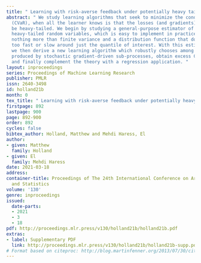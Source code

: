 ```yaml
---
title: " Learning with risk-averse feedback under potentially heavy tails "
abstract: " We study learning algorithms that seek to minimize the conditional value-at-risk
  (CVaR), when all the learner knows is that the losses (and gradients) incurred may
  be heavy-tailed. We begin by studying a general-purpose estimator of CVaR for potentially
  heavy-tailed random variables, which is easy to implement in practice, and requires
  nothing more than finite variance and a distribution function that does not change
  too fast or slow around just the quantile of interest. With this estimator in hand,
  we then derive a new learning algorithm which robustly chooses among candidates
  produced by stochastic gradient-driven sub-processes, obtain excess CVaR bounds,
  and finally complement the theory with a regression application. "
layout: inproceedings
series: Proceedings of Machine Learning Research
publisher: PMLR
issn: 2640-3498
id: holland21b
month: 0
tex_title: " Learning with risk-averse feedback under potentially heavy tails "
firstpage: 892
lastpage: 900
page: 892-900
order: 892
cycles: false
bibtex_author: Holland, Matthew and Mehdi Haress, El
author:
- given: Matthew
  family: Holland
- given: El
  family: Mehdi Haress
date: 2021-03-18
address:
container-title: Proceedings of The 24th International Conference on Artificial Intelligence
  and Statistics
volume: '130'
genre: inproceedings
issued:
  date-parts:
  - 2021
  - 3
  - 18
pdf: http://proceedings.mlr.press/v130/holland21b/holland21b.pdf
extras:
- label: Supplementary PDF
  link: http://proceedings.mlr.press/v130/holland21b/holland21b-supp.pdf
# Format based on citeproc: http://blog.martinfenner.org/2013/07/30/citeproc-yaml-for-bibliographies/
---
```

